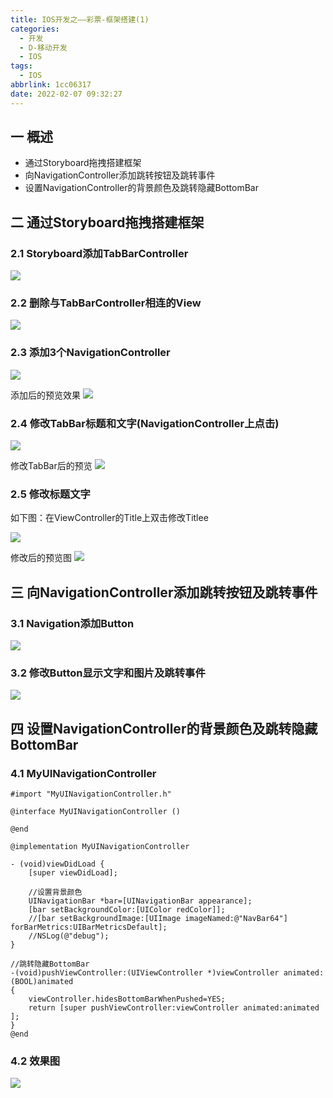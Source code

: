 ```yaml
---
title: IOS开发之——彩票-框架搭建(1)
categories:
  - 开发
  - D-移动开发
  - IOS
tags:
  - IOS
abbrlink: 1cc06317
date: 2022-02-07 09:32:27
---
```

## 一 概述

* 通过Storyboard拖拽搭建框架
* 向NavigationController添加跳转按钮及跳转事件
* 设置NavigationController的背景颜色及跳转隐藏BottomBar

<!--more-->

## 二 通过Storyboard拖拽搭建框架

### 2.1 Storyboard添加TabBarController

![][1]

### 2.2 删除与TabBarController相连的View
![][2]

### 2.3 添加3个NavigationController
![][3]

添加后的预览效果
![][4]

### 2.4 修改TabBar标题和文字(NavigationController上点击)
![][5]

修改TabBar后的预览
![][6]

### 2.5 修改标题文字

如下图：在ViewController的Title上双击修改Titlee

![][7]

修改后的预览图
![][8]

## 三 向NavigationController添加跳转按钮及跳转事件

### 3.1 Navigation添加Button
![][9]

### 3.2 修改Button显示文字和图片及跳转事件
![][10]

## 四 设置NavigationController的背景颜色及跳转隐藏BottomBar

### 4.1 MyUINavigationController

```
#import "MyUINavigationController.h"

@interface MyUINavigationController ()

@end

@implementation MyUINavigationController

- (void)viewDidLoad {
    [super viewDidLoad];
    
    //设置背景颜色
    UINavigationBar *bar=[UINavigationBar appearance];
    [bar setBackgroundColor:[UIColor redColor]];
    //[bar setBackgroundImage:[UIImage imageNamed:@"NavBar64"] forBarMetrics:UIBarMetricsDefault];
    //NSLog(@"debug");
}

//跳转隐藏BottomBar
-(void)pushViewController:(UIViewController *)viewController animated:(BOOL)animated
{
    viewController.hidesBottomBarWhenPushed=YES;
    return [super pushViewController:viewController animated:animated ];
}
@end
```

### 4.2 效果图
![][11]




[1]:https://jsd.onmicrosoft.cn/gh/PGzxc/CDN/blog-ios/ios-caipiao-struct-tabbarcontroller.png
[2]:https://jsd.onmicrosoft.cn/gh/PGzxc/CDN/blog-ios/ios-caipiao-struct-tabbarcontroller-remove-view.png
[3]:https://jsd.onmicrosoft.cn/gh/PGzxc/CDN/blog-ios/ios-caipiao-struct-navigation-add.png
[4]:https://jsd.onmicrosoft.cn/gh/PGzxc/CDN/blog-ios/ios-caipiao-struct-navigation-add-preview.png
[5]:https://jsd.onmicrosoft.cn/gh/PGzxc/CDN/blog-ios/ios-caipiao-struct-tabbar-item-modify.png
[6]:https://jsd.onmicrosoft.cn/gh/PGzxc/CDN/blog-ios/ios-caipiao-struct-tabbar-item-modify-preview.png
[7]:https://jsd.onmicrosoft.cn/gh/PGzxc/CDN/blog-ios/ios-caipiao-struct-modify-title.png
[8]:https://jsd.onmicrosoft.cn/gh/PGzxc/CDN/blog-ios/ios-caipiao-struct-modify-title-preview.gif
[9]:https://jsd.onmicrosoft.cn/gh/PGzxc/CDN/blog-ios/ios-caipiao-struct-navgation-button.png
[10]:https://jsd.onmicrosoft.cn/gh/PGzxc/CDN/blog-ios/ios-caipiao-struct-navgation-button-event.png
[11]:https://jsd.onmicrosoft.cn/gh/PGzxc/CDN/blog-ios/ios-caipiao-struct-navgation-define.gif